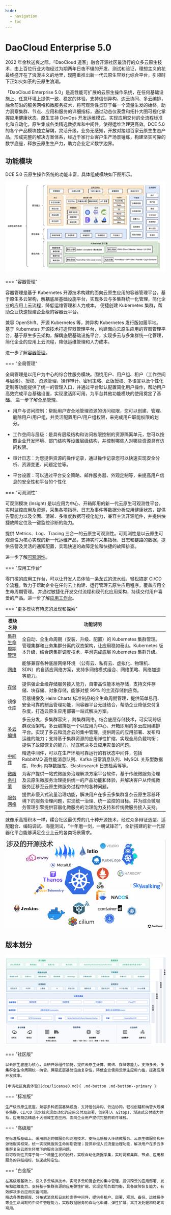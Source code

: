 ```yaml
---
hide:
  - navigation
  - toc
---
```


# DaoCloud Enterprise 5.0

2022 年金秋送爽之际，「DaoCloud 道客」融合开源社区最流行的众多云原生技术，由上百位行业大咖经过为期两年日夜不辍的开发、测试和验证，理想主义的花最终盛开在了浪漫主义的地里，现隆重推出新一代云原生容器化综合平台，引领时下正如火如荼的云原生浪潮。

「DaoCloud Enterprise 5.0」是高性能可扩展的云原生操作系统，在任何基础设施上、任意环境上提供一致、稳定的体验，支持信创异构、边云协同、多云编排，融合前沿的服务网格和微服务技术，将可观测性贯穿于每一个流量生发的始终，助力洞察集群、节点、应用和服务的详细指标，通过动态仪表盘和拓扑大图可视化掌握应用健康状态。原生支持 DevOps 开发运维模式，实现应用交付的全流程标准化和自动化，原生集成各类精选数据库和中间件，使得运维治理更高效。DCE 5.0 的各个产品模块独立解耦，灵活升级，业务无感知，开放对接超百家云原生生态产品，形成完整的解决方案体系，经近千家行业客户生产场景锤炼，构建坚实可靠的数字底座，释放云原生生产力，助力企业定义数字边界。

## 功能模块

DCE 5.0 云原生操作系统的功能丰富，具体组成模块如下图所示。

![模块图](images/dce-modules.png)

=== "容器管理"

容器管理是基于 Kubernetes 开源技术构建的面向云原生应用的容器管理平台，基于原生多云架构，解耦底层基础设施平台，实现多云与多集群统一化管理，简化企业的应用上云流程，降低运维管理和人力成本。
便捷创建 Kubernetes 集群，帮助企业快速搭建企业级的容器云平台。

兼容 OpenShift、开源 Kubernetes 等，跨异构 Kubernetes 发行版如履平地。
基于 Kubernetes 开源技术打造容器管理平台，构建面向云原生应用的容器管理平台，基于原生多云架构，解耦底层基础设施平台，实现多云与多集群统一化管理，简化企业的应用上云流程，降低运维管理和人力成本。

进一步了解[容器管理](kpanda/03ProductBrief/WhatisKPanda.md)。

=== "全局管理"

全局管理是以用户为中心的综合性服务模块。围绕用户、用户组、租户（工作空间与层级）、授权、资源管理、操作审计、密码策略、正版授权、多语言以及个性化定制等功能提供了统一的管理入口，并通过平台默认配置简化用户操作，帮助用户高效完成平台基础设置，实现激活即可用，为平台其他功能模块的使用奠定了基础。
进一步了解[全局管理](ghippo/01ProductBrief/WhatisGhippo.md)。

- 用户与访问控制：帮助用户安全地管理资源的访问权限，您可以创建、管理、删除用户/用户组，并灵活配置用户/用户组权限，来完成用户职能权限的划分。

- 工作空间与层级：是具有层级结构和访问权限控制的资源隔离单元，您可以按照企业开发环境、部门结构等设置层级结构，并控制哪些人对哪些资源具有访问权限。

- 审计日志：为您提供资源的操作记录，通过操作记录您可以快速实现安全分析、资源变更、问题定位等。

- 平台设置：可以通过平台安全策略、邮件服务器、外观定制等，来提高用户信息的安全性和平台的个性化

=== "可观测性"

可观测模块 (Insight) 是以应用为中心、开箱即用的新一代云原生可观测性平台，实时监控应用及资源，采集各项指标、日志及事件等数据分析应用健康状态，提供告警能力以及全面、清晰、多维度数据可视化能力，兼容主流开源组件，并提供快捷故障定位及一键监控诊断的能力。

提供 Metrics、Log、Tracing 三合一的云原生可观测性。可观测性是以云原生可观测性为核心实现的新一代运维产品，支持实时采集指标、日志和链路的数据，提供告警及灵活的通知配置，实现快速的故障定位和快捷的故障排查。

进一步了解[可观测性](insight/03ProductBrief/WhatisInsight.md)。

=== "应用工作台"

零门槛的应用工作台，可以让开发人员体验一条龙式的流水线，轻松搞定 CI/CD 全流程。致力于帮助企业在任何云上构建、运行管理云原生应用程序，覆盖应用全生命周期管理。
并通过敏捷化开发交付流程和现代化应用架构，持续交付用户喜爱的产品。进一步了解[应用工作台](amamba/01ProductBrief/WhatisAmamba.md)。

=== "更多模块有待您的发现和探索"

| 模块名称                                        | 功能说明                                                     |
| ----------------------------------------------- | ------------------------------------------------------------ |
| [集群生命周期管理](community/kubean.md)      | 全自动、全生命周期（安装、升级、配置）的 Kubernetes 集群管理。管理集群和业务集群分离的双态架构，让应用稳如泰山。Kubernetes 版本升级，结合跨集群调度技术，平滑完成底层 Kubernetes 集群升级。 |
| [网络](network/intro/what-is-net.md)         | 能够兼容各种底层网络环境 （公有云、私有云、虚拟化、物理机、SDN）的自适应网络方案，支持多网络模式组合、网络策略、网络加速等能力。 |
| [存储](hwameistor/intro/what.md)             | 提供强企业级存储服务接入能力，自带高性能本地存储，支持文件存储、块存储、对象存储，能够对接 99% 的主流存储供应商。 |
| 镜像仓库                                        | 容器镜像及 Helm Charts 标准制品的全生命周期管理，提供简单易用、安全可靠的制品管理功能，同容器平台无缝结合，帮助企业降低交付复杂度，打造云原生应用部署一站式解决方案。 |
| [多云编排](kairship/01product/whatiskair.md) | 多云分发，多集群容灾 ，跨集群网络。结合底层存储技术，可实现跨级群双活架构。多云编排是一个以应用为中心、开箱即用的多云应用编排平台。实现了多云和混合云的集中管理，提供跨云的应用部署、发布和运维的能力；支持基于集群资源的应用弹性扩缩，实现全局负载均衡；提供了故障恢复的能力，彻底解决多云应用灾备的问题。 |
| [中间件](middleware/rabbitmq/intro/what.md)  | 精选中间件，可以在生产环境可靠运行的有状态中间件，包括 RabbitMQ 高性能消息队列、Kafka 日常消息队列、MySQL 关系型数据库、Redis 内存数据库、Elasticsearch 日志检索等等。 |
| [微服务引擎](skoala/intro/features.md)       | 为客户提供一站式微服务治理解决方案平台软件，基于传统微服务治理及云原生微服务治理提供统一的产品功能和体验，并解决客户从传统微服务迁移至云原生微服务过程中的各种问题。 |
| [服务网格](mspider/01Intro/What'smSpider.md) | 提供非侵入式流量治理功能，解决用户在多云多集群复杂云原生容器环境下的服务治理问题，实现统一治理、统一监控的目标。并为综合微服务管理引擎提供容器化微服务的治理能力支持和传统微服务接入支持。 |

就像乐高搭积木一样，糅合社区最优秀的几十种开源技术，经过众多辩证选型、适配磨合、编码调试、海量测试，“十年磨一剑，一朝试锋芒”，全新搭建的新一代容器化平台能够满足企业上云的各类场景需求。

![img](images/ops-tech.png)

## 版本划分

![模块图](images/dce-modules01.png)

=== "社区版"

    以云原生底座为核心，自研开源组件加持，提供云原生计算、网络、存储等能力，支持多云、多集群全生命周期统一纳管，屏蔽底层基础设施复杂性，降低企业使用云原生应用门槛，提高应用开发效率。

    [申请社区免费体验](dce/license0.md){ .md-button .md-button--primary }

=== "标准版"

    生产级云原生底座，兼容多种底层基础设施，支持信创异构、云边协同，轻松创建和纳管大规模多集群，CI/CD 流水线实现自动化的应用交付及部署，创新引入 Gitops、渐进式交付能力体系，应用商店精选十大领域生态应用，面向企业用户提供完整的软件堆栈。

=== "高级版"

    在标准版基础上，采用前沿的微服务和网格技术，支持无感接入传统微服务、云原生微服务和开源微服务框架，统一实现微服务生命周期管理；提供非侵入式流量治理功能，解决用户在多云多集群复杂云原生环境下的服务治理问题。
    将可观测性贯穿于每一个流量生发的始终，实现自动化数据采集，实时洞察集群、节点、应用和服务的详细指标，快速故障定位。

=== "白金版"

    在高级版基础上，引入多云编排技术，实现多云和混合云的集中管理，提供跨云的应用部署、发布和运维能力，支持基于集群资源的应用弹性扩缩，实现全局负载均衡，具备故障恢复能力，有效解决多云应用灾备问题。
    精选各类数据库、分布式消息和日志检索等中间件，提供多租户、部署、观测、备份、运维操作等全生命周期的中间件管理能力，实现数据服务的自助化申请、弹性扩展、高并发处理和稳定高可用。
